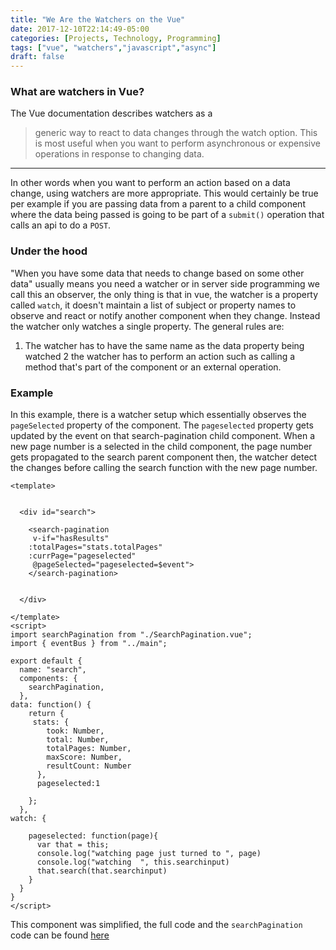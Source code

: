 ```yaml
---
title: "We Are the Watchers on the Vue"
date: 2017-12-10T22:14:49-05:00
categories: [Projects, Technology, Programming]
tags: ["vue", "watchers","javascript","async"]
draft: false
---
```


### What are watchers in Vue?
The Vue documentation describes watchers as a 
> generic way to react to data changes through the watch option. This is most useful when you want to perform asynchronous or expensive operations in response to changing data.
---
In other words when you want to perform an action based on a data change, using watchers are more appropriate. This would certainly be true per example if you are passing data from a parent to a child component where the data being passed is going to be part of a `submit()` operation that calls an api to do a `POST`.

### Under the hood
"When you have some data that needs to change based on some other data" usually means you need a watcher or in server side programming we call this an observer, the only thing is that in vue, the watcher is a property called `watch`, it doesn't maintain a list of subject or property names to observe and react or notify another component when they change. Instead the watcher only watches a single property. The general rules are:
1. The watcher has to have the same name as the data property being watched
2  the watcher has to perform an action such as calling a method that's part of the component or an external operation.

### Example
In this example, there is a watcher setup which essentially observes the `pageSelected` property of the component. The `pageselected` property gets updated by the event  on that search-pagination child component. When a new page number is a selected in the child component, the page number gets propagated to the search parent component then, the watcher detect the changes before calling the search function with the new page number.
```
<template>

   
  <div id="search">
    
    <search-pagination 
     v-if="hasResults" 
    :totalPages="stats.totalPages"
    :currPage="pageselected"
     @pageSelected="pageselected=$event">
    </search-pagination>
    
   
  </div>
  
</template>
<script>
import searchPagination from "./SearchPagination.vue";
import { eventBus } from "../main";

export default {
  name: "search",
  components: {
    searchPagination,
  },
data: function() {
    return {
     stats: {
        took: Number,
        total: Number,
        totalPages: Number,
        maxScore: Number,
        resultCount: Number
      },
      pageselected:1
      
    };
  },
watch: {
    
    pageselected: function(page){
      var that = this;
      console.log("watching page just turned to ", page)
      console.log("watching  ", this.searchinput)
      that.search(that.searchinput)
    }
  }
}
</script>
```
This component was simplified, the full code and the `searchPagination` code can be found [here](https://github.com/bizoton19/open-data-search-vuejs/blob/master/src/components/SearchPagination.vue)
